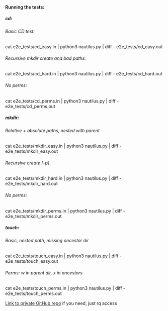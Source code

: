#### Running the tests:

##### cd:

###### Basic CD test:

cat e2e_tests/cd_easy.in | python3 nautilus.py | diff - e2e_tests/cd_easy.out

###### Recursive mkdir create and bad paths:

cat e2e_tests/cd_hard.in | python3 nautilus.py | diff - e2e_tests/cd_hard.out

###### No perms:

cat e2e_tests/cd_perms.in | python3 nautilus.py | diff - e2e_tests/cd_perms.out

##### mkdir:

###### Relative + absolute paths, nested with parent 

cat e2e_tests/mkdir_easy.in | python3 nautilus.py | diff - e2e_tests/mkdir_easy.out

###### Recursive create [-p]

cat e2e_tests/mkdir_hard.in | python3 nautilus.py | diff - e2e_tests/mkdir_hard.out

###### No perms:

cat e2e_tests/mkdir_perms.in | python3 nautilus.py | diff - e2e_tests/mkdir_perms.out

##### touch:

###### Basic, nested path, missing ancestor dir

cat e2e_tests/touch_easy.in | python3 nautilus.py | diff - e2e_tests/touch_easy.out

###### Perms: w in parent dir, x in ancestors

cat e2e_tests/touch_perms.in | python3 nautilus.py | diff - e2e_tests/touch_perms.out



[Link to private GitHub repo](https://github.com/finngladstone/1112-a2) if you need, just rq access